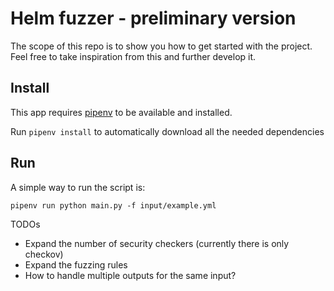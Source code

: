 # Helm fuzzer - preliminary version

The scope of this repo is to show you how to get started with the project. Feel free to take inspiration from this and further develop it. 

## Install

This app requires [pipenv](https://pipenv.pypa.io/en/latest/) to be available and installed. 

Run `pipenv install` to automatically download all the needed dependencies

## Run 

A simple way to run the script is: 

`pipenv run python main.py -f input/example.yml`


TODOs

- Expand the number of security checkers (currently there is only checkov)
- Expand the fuzzing rules 
- How to handle multiple outputs for the same input?
